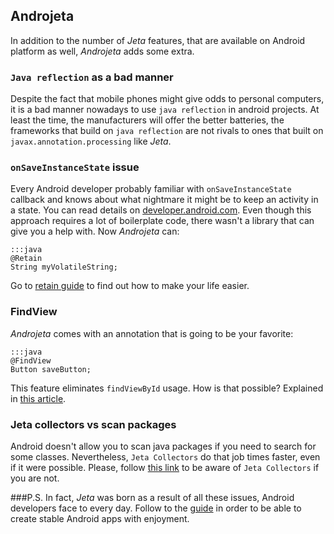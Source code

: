 <div class="page-header">
    <h2>Androjeta</h2>
</div>

In addition to the number of *Jeta* features, that are available on Android platform as well, *Androjeta* adds some extra.

### `Java reflection` as a bad manner

Despite the fact that mobile phones might give odds to personal computers, it is a bad manner nowadays to use `java reflection` in android projects. At least the time, the manufacturers will offer the better batteries, the frameworks that build on `java reflection` are not rivals to ones that built on `javax.annotation.processing` like *Jeta*.


### `onSaveInstanceState` issue

Every Android developer probably familiar with `onSaveInstanceState` callback and knows about what nightmare it might be to keep an activity in a state. You can read details on [developer.android.com](http://developer.android.com/training/basics/activity-lifecycle/recreating.html). Even though this approach requires a lot of boilerplate code, there wasn't a library that can give you a help with. Now *Androjeta* can:

    :::java
    @Retain
    String myVolatileString;


Go to [retain guide](/androjeta/retain) to find out how to make your life easier.

### FindView

*Androjeta* comes with an annotation that is going to be your favorite:

    :::java
    @FindView
    Button saveButton;

This feature eliminates `findViewById` usage. How is that possible? Explained in [this article](/guide/findviews).


### Jeta collectors vs scan packages

Android doesn't allow you to scan java packages if you need to search for some classes. Nevertheless, `Jeta Collectors` do that job times faster, even if it were possible. Please, follow [this link](/guide/collector) to be aware of `Jeta Collectors` if you are not.


###P.S.
In fact, *Jeta* was born as a result of all these issues, Android developers face to every day. Follow to the [guide](/guide) in order to be able to create stable Android apps with enjoyment.
